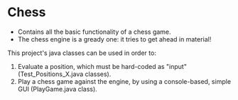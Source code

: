 Chess
===========

* Contains all the basic functionality of a chess game.
* The chess engine is a gready one: it tries to get ahead in material!

This project's java classes can be used in order to:

1. Evaluate a position, which must be hard-coded as "input" (Test_Positions_X.java classes).
2. Play a chess game against the engine, by using a console-based, simple GUI (PlayGame.java class).